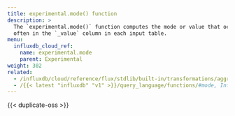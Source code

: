 ```yaml
---
title: experimental.mode() function
description: >
  The `experimental.mode()` function computes the mode or value that occurs most
  often in the `_value` column in each input table.
menu:
  influxdb_cloud_ref:
    name: experimental.mode
    parent: Experimental
weight: 302
related:
  - /influxdb/cloud/reference/flux/stdlib/built-in/transformations/aggregates/mode/
  - /{{< latest "influxdb" "v1" >}}/query_language/functions/#mode, InfluxQL – MODE()
---
```


{{< duplicate-oss >}}
